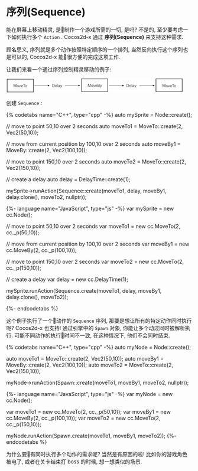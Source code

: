 # 序列(Sequence)

能在屏幕上移动精灵, 是制作一个游戏所需的一切, 是吗? 不是的, 至少要考虑一下如何执行多个 `Action` . Cocos2d-x 通过 __序列(Sequence)__ 来支持这种需求.

顾名思义, 序列就是多个动作按照特定顺序的一个排列, 当然反向执行这个序列也是可以的, Cocos2d-x 能很方便的完成这项工作.

让我们来看一个通过序列控制精灵移动的例子:

![](../../en/basic_concepts/basic_concepts-img/2_sequence_scaled.png "")

创建 `Sequence` :

{% codetabs name="C++", type="cpp" -%}
auto mySprite = Node::create();

// move to point 50,10 over 2 seconds
auto moveTo1 = MoveTo::create(2, Vec2(50,10));

// move from current position by 100,10 over 2 seconds
auto moveBy1 = MoveBy::create(2, Vec2(100,10));

// move to point 150,10 over 2 seconds
auto moveTo2 = MoveTo::create(2, Vec2(150,10));

// create a delay
auto delay = DelayTime::create(1);

mySprite->runAction(Sequence::create(moveTo1, delay, moveBy1, delay.clone(),
moveTo2, nullptr));

{%- language name="JavaScript", type="js" -%}
var mySprite = new cc.Node();

// move to point 50,10 over 2 seconds
var moveTo1 = new cc.MoveTo(2, cc._p(50,10));

// move from current position by 100,10 over 2 seconds
var moveBy1 = new cc.MoveBy(2, cc._p(100,10));

// move to point 150,10 over 2 seconds
var moveTo2 = new cc.MoveTo(2, cc._p(150,10));

// create a delay
var delay = new cc.DelayTime(1);

mySprite.runAction(Sequence.create(moveTo1, delay, moveBy1, delay.clone(),
moveTo2));

{%- endcodetabs %}

这个例子执行了一个动作的 `Sequence` 序列, 那要是想让所有的特定动作同时执行呢? Cocos2d-x 也支持! 通过引擎中的 `Spawn` 对象, 你能让多个动过同时被解析执行. 可能不同动作的执行时间不一致, 在这种情况下, 他们不会同时结束.

{% codetabs name="C++", type="cpp" -%}
auto myNode = Node::create();

auto moveTo1 = MoveTo::create(2, Vec2(50,10));
auto moveBy1 = MoveBy::create(2, Vec2(100,10));
auto moveTo2 = MoveTo::create(2, Vec2(150,10));

myNode->runAction(Spawn::create(moveTo1, moveBy1, moveTo2, nullptr));

{%- language name="JavaScript", type="js" -%}
var myNode = new cc.Node();

var moveTo1 = new cc.MoveTo(2, cc._p(50,10));
var moveBy1 = new cc.MoveBy(2, cc._p(100,10));
var moveTo2 = new cc.MoveTo(2, cc._p(150,10));

myNode.runAction(Spawn.create(moveTo1, moveBy1, moveTo2));
{%- endcodetabs %}

为什么要有同时执行多个动作的需求呢? 当然是有原因的啦! 比如你的游戏角色被电了, 或者在关卡结束打 boss 的时候, 想一想类似的场景.